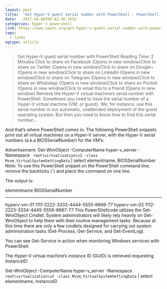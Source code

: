```yaml
---
layout: post 
title:  "Get Hyper-V guest serial number with PowerShell - PowerShell - Sysadmins of the North" 
date:   2017-04-09T08:42:36.763Z 
categories: hyper-v powershell
link: https://www.saotn.org/get-hyper-v-guest-serial-number-with-powershell/?utm_source=reddit&utm_medium=website&utm_term&utm_content=redditlink&utm_campaign=social 
tags:
  - links
ogtype: article 
---
```


> Get Hyper-V guest serial number with PowerShell
Reading Time: 2 Minutes
Click to share on Facebook (Opens in new window)Click to share on Twitter (Opens in new window)Click to share on Google+ (Opens in new window)Click to share on LinkedIn (Opens in new window)Click to share on Telegram (Opens in new window)Click to share on WhatsApp (Opens in new window)Click to share on Pocket (Opens in new window)Click to email this to a friend (Opens in new window)
Retrieve the Hyper-V virtual machine’s serial number with PowerShell. Sometimes you need to have the serial number of a Hyper-V virtual machine (VM, or guest). We, for instance, use this serial number in our automatic, unattended deployment of the guest operating system. But then you need to know how to find this serial number…


And that’s where PowerShell comes in. The following PowerShell snippets print out all virtual machines on a Hyper-V server, with the Hyper-V serial numbers (a.k.a BIOSSerialNumber) for the VM’s:

Advertisement:
Get-WmiObject -ComputerName hyper-v_server -Namespace ` 
root\virtualization\v2 -class Msvm_VirtualSystemSettingData `
| select elementname, BIOSSerialNumber
Note: To use this PowerShell snippet on the PowerShell command line, remove the backticks (`) and place the command on one line.

The output is:

elementname  BIOSSerialNumber
-----------  ----------------
hyperv-vm-01 1111-2222-3333-4444-5555-6666-77
hyperv-vm-02 1112-2223-3334-4445-5556-6667-77
This PowerShellcode utilizes the Get-WmiObject Cmdlet. System administrators will likely rely heavily on Get-WmiObject to help them with their routine management tasks. Because at this time there are only a few cmdlets designed for carrying out system administration tasks (Get-Process, Get-Service, and Get-EventLog).

You can see Get-Service in action when monitoring Windows services with PowerShell.

The Hyper-V virtual machine’s instance ID (GUID) is retrieved requesting InstanceID:

Get-WmiObject -ComputerName hyper-v_server -Namespace ` 
root\virtualization\v2 -class Msvm_VirtualSystemSettingData `
| select elementname, InstanceID